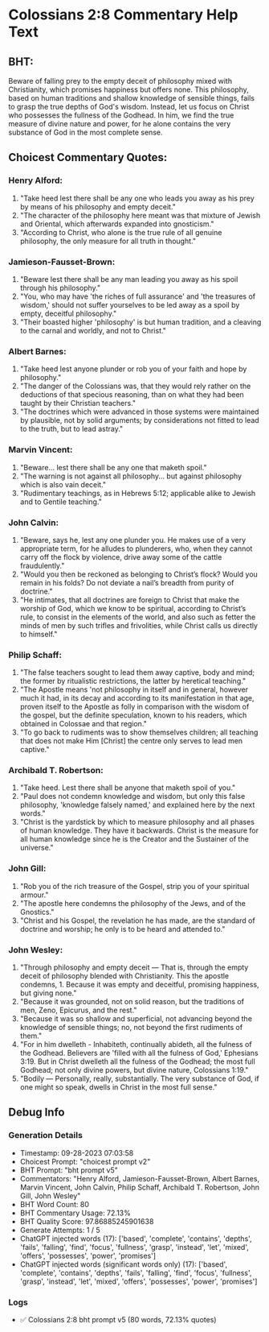 # Colossians 2:8 Commentary Help Text

## BHT:
Beware of falling prey to the empty deceit of philosophy mixed with Christianity, which promises happiness but offers none. This philosophy, based on human traditions and shallow knowledge of sensible things, fails to grasp the true depths of God's wisdom. Instead, let us focus on Christ who possesses the fullness of the Godhead. In him, we find the true measure of divine nature and power, for he alone contains the very substance of God in the most complete sense.

## Choicest Commentary Quotes:
### Henry Alford:
1. "Take heed lest there shall be any one who leads you away as his prey by means of his philosophy and empty deceit."
2. "The character of the philosophy here meant was that mixture of Jewish and Oriental, which afterwards expanded into gnosticism."
3. "According to Christ, who alone is the true rule of all genuine philosophy, the only measure for all truth in thought."

### Jamieson-Fausset-Brown:
1. "Beware lest there shall be any man leading you away as his spoil through his philosophy."
2. "You, who may have 'the riches of full assurance' and 'the treasures of wisdom,' should not suffer yourselves to be led away as a spoil by empty, deceitful philosophy."
3. "Their boasted higher 'philosophy' is but human tradition, and a cleaving to the carnal and worldly, and not to Christ."

### Albert Barnes:
1. "Take heed lest anyone plunder or rob you of your faith and hope by philosophy."
2. "The danger of the Colossians was, that they would rely rather on the deductions of that specious reasoning, than on what they had been taught by their Christian teachers."
3. "The doctrines which were advanced in those systems were maintained by plausible, not by solid arguments; by considerations not fitted to lead to the truth, but to lead astray."

### Marvin Vincent:
1. "Beware... lest there shall be any one that maketh spoil." 
2. "The warning is not against all philosophy... but against philosophy which is also vain deceit."
3. "Rudimentary teachings, as in Hebrews 5:12; applicable alike to Jewish and to Gentile teaching."

### John Calvin:
1. "Beware, says he, lest any one plunder you. He makes use of a very appropriate term, for he alludes to plunderers, who, when they cannot carry off the flock by violence, drive away some of the cattle fraudulently."
2. "Would you then be reckoned as belonging to Christ’s flock? Would you remain in his folds? Do not deviate a nail’s breadth from purity of doctrine."
3. "He intimates, that all doctrines are foreign to Christ that make the worship of God, which we know to be spiritual, according to Christ’s rule, to consist in the elements of the world, and also such as fetter the minds of men by such trifles and frivolities, while Christ calls us directly to himself."

### Philip Schaff:
1. "The false teachers sought to lead them away captive, body and mind; the former by ritualistic restrictions, the latter by heretical teaching."
2. "The Apostle means 'not philosophy in itself and in general, however much it had, in its decay and according to its manifestation in that age, proven itself to the Apostle as folly in comparison with the wisdom of the gospel, but the definite speculation, known to his readers, which obtained in Colossae and that region."
3. "To go back to rudiments was to show themselves children; all teaching that does not make Him [Christ] the centre only serves to lead men captive."

### Archibald T. Robertson:
1. "Take heed. Lest there shall be anyone that maketh spoil of you." 
2. "Paul does not condemn knowledge and wisdom, but only this false philosophy, 'knowledge falsely named,' and explained here by the next words."
3. "Christ is the yardstick by which to measure philosophy and all phases of human knowledge. They have it backwards. Christ is the measure for all human knowledge since he is the Creator and the Sustainer of the universe."

### John Gill:
1. "Rob you of the rich treasure of the Gospel, strip you of your spiritual armour."
2. "The apostle here condemns the philosophy of the Jews, and of the Gnostics."
3. "Christ and his Gospel, the revelation he has made, are the standard of doctrine and worship; he only is to be heard and attended to."

### John Wesley:
1. "Through philosophy and empty deceit — That is, through the empty deceit of philosophy blended with Christianity. This the apostle condemns, 1. Because it was empty and deceitful, promising happiness, but giving none."
2. "Because it was grounded, not on solid reason, but the traditions of men, Zeno, Epicurus, and the rest."
3. "Because it was so shallow and superficial, not advancing beyond the knowledge of sensible things; no, not beyond the first rudiments of them."
4. "For in him dwelleth - Inhabiteth, continually abideth, all the fulness of the Godhead. Believers are 'filled with all the fulness of God,' Ephesians 3:19. But in Christ dwelleth all the fulness of the Godhead; the most full Godhead; not only divine powers, but divine nature, Colossians 1:19."
5. "Bodily — Personally, really, substantially. The very substance of God, if one might so speak, dwells in Christ in the most full sense."


## Debug Info
### Generation Details
- Timestamp: 09-28-2023 07:03:58
- Choicest Prompt: "choicest prompt v2"
- BHT Prompt: "bht prompt v5"
- Commentators: "Henry Alford, Jamieson-Fausset-Brown, Albert Barnes, Marvin Vincent, John Calvin, Philip Schaff, Archibald T. Robertson, John Gill, John Wesley"
- BHT Word Count: 80
- BHT Commentary Usage: 72.13%
- BHT Quality Score: 97.86885245901638
- Generate Attempts: 1 / 5
- ChatGPT injected words (17):
	['based', 'complete', 'contains', 'depths', 'fails', 'falling', 'find', 'focus', 'fullness', 'grasp', 'instead', 'let', 'mixed', 'offers', 'possesses', 'power', 'promises']
- ChatGPT injected words (significant words only) (17):
	['based', 'complete', 'contains', 'depths', 'fails', 'falling', 'find', 'focus', 'fullness', 'grasp', 'instead', 'let', 'mixed', 'offers', 'possesses', 'power', 'promises']

### Logs
- ✅ Colossians 2:8 bht prompt v5 (80 words, 72.13% quotes)
